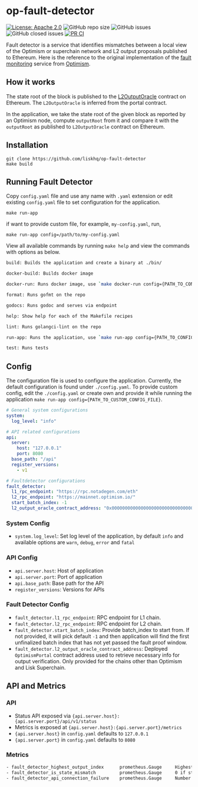 # op-fault-detector

[![License: Apache 2.0](https://img.shields.io/badge/License-Apache%202.0-blue.svg)](http://www.apache.org/licenses/LICENSE-2.0)
![GitHub repo size](https://img.shields.io/github/repo-size/liskhq/op-fault-detector)
![GitHub issues](https://img.shields.io/github/issues-raw/liskhq/op-fault-detector)
![GitHub closed issues](https://img.shields.io/github/issues-closed-raw/liskhq/op-fault-detector)
[![PR CI](https://github.com/LiskHQ/op-fault-detector/actions/workflows/pr.yaml/badge.svg?branch=main&event=merge_group)](https://github.com/LiskHQ/op-fault-detector/actions/workflows/pr.yaml)

Fault detector is a service that identifies mismatches between a local view of the Optimism or superchain network and L2 output proposals published to Ethereum. Here is the reference to the original implementation of the [fault monitoring](https://github.com/ethereum-optimism/optimism/blob/v1.5.0/packages/chain-mon/src/fault-mon/README.md) service from [Optimism](https://www.optimism.io/).

## How it works

The state root of the block is published to the [L2OutputOracle](https://github.com/ethereum-optimism/optimism/blob/39b7262cc3ffd78cd314341b8512b2683c1d9af7/packages/contracts-bedrock/contracts/L1/L2OutputOracle.sol) contract on Ethereum. The `L2OutputOracle` is inferred from the portal contract.

In the application, we take the state root of the given block as reported by an Optimism node, compute `outputRoot` from it and compare it with the `outputRoot` as published to `L2OutputOracle` contract on Ethereum.

## Installation

```
git clone https://github.com/liskhq/op-fault-detector
make build
```

## Running Fault Detector

Copy `config.yaml` file and use any name with `.yaml` extension or edit existing `config.yaml` file to set configuration for the application.

```
make run-app
```
if want to provide custom file, for example, `my-config.yaml`, run,

```
make run-app config=/path/to/my-config.yaml
```

View all available commands by running `make help` and view the commands with options as below.

```sh
build: Builds the application and create a binary at ./bin/

docker-build: Builds docker image

docker-run: Runs docker image, use `make docker-run config={PATH_TO_CONFIG_FILE}` to provide custom config

format: Runs gofmt on the repo

godocs: Runs godoc and serves via endpoint

help: Show help for each of the Makefile recipes

lint: Runs golangci-lint on the repo

run-app: Runs the application, use `make run-app config={PATH_TO_CONFIG_FILE}` to provide custom config

test: Runs tests
```

## Config

The configuration file is used to configure the application. Currently, the default configuration is found under `./config.yaml`. To provide custom config, edit the `./config.yaml` or create own and provide it while running the application `make run-app config={PATH_TO_CUSTOM_CONFIG_FILE}`.

```yaml
# General system configurations
system:
  log_level: "info"

# API related configurations
api:
  server:
    host: "127.0.0.1"
    port: 8080
  base_path: "/api"
  register_versions:
    - v1

# Faultdetector configurations
fault_detector:
  l1_rpc_endpoint: "https://rpc.notadegen.com/eth"
  l2_rpc_endpoint: "https://mainnet.optimism.io/"
  start_batch_index: -1
  l2_output_oracle_contract_address: "0x0000000000000000000000000000000000000000"

```
### System Config
- `system.log_level`: Set log level of the application, by default `info` and available options are `warn`, `debug`, `error` and `fatal`

### API Config
- `api.server.host`: Host of application
- `api.server.port`: Port of application
- `api.base_path`: Base path for the API
- `register_versions`: Versions for APIs

### Fault Detector Config

- `fault_detector.l1_rpc_endpoint`: RPC endpoint for L1 chain.
- `fault_detector.l2_rpc_endpoint`: RPC endpoint for L2 chain.
- `fault_detector.start_batch_index`: Provide batch_index to start from. If not provided, it will pick default `-1` and then application will find the first unfinalized batch index that has not yet passed the fault proof window.
- `fault_detector.l2_output_oracle_contract_address`: Deployed `OptimismPortal` contract address used to retrieve necessary info for output verification. Only provided for the chains other than Optimism and Lisk Superchain.

## API and Metrics

### API
- Status API exposed via `{api.server.host}:{api.server.port}/api/v1/status`
- Metrics is exposed at `{api.server.host}:{api.server.port}/metrics`
- `{api.server.host}` in `config.yaml` defaults to `127.0.0.1`
- `{api.server.port}` in `config.yaml` defaults to `8080`

### Metrics

```sh
- fault_detector_highest_output_index      prometheus.Gauge     Highest known output index
- fault_detector_is_state_mismatch         prometheus.Gauge     0 if state is ok, 1 if state is mismatched
- fault_detector_api_connection_failure    prometheus.Gauge     Number of API RPC calls failed for L1 and L2 nodes
```
